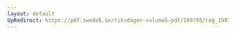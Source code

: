 ```yaml
---
layout: default
UpRedirect: https://pdf.swedeb.se/riksdagen-volumeG-pdf/199798/reg_199798/reg_199798_0174.pdf
---
```

